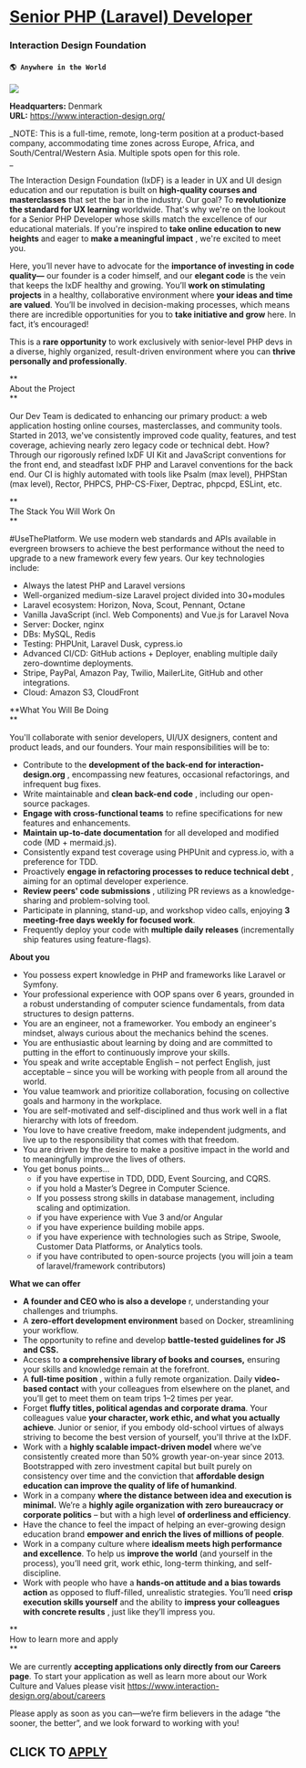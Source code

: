 # [Senior PHP (Laravel) Developer](https://www.remotewlb.com/apply/senior-php-laravel-developer-40403)  
### Interaction Design Foundation  
#### `🌎 Anywhere in the World`  
![](https://we-work-remotely.imgix.net/logos/0138/6739/logo.gif?ixlib=rails-4.0.0&w=50&h=50&dpr=2&fit=fill&auto=compress)

**Headquarters:** Denmark  
**URL:** https://www.interaction-design.org/

_NOTE: This is a full-time, remote, long-term position at a product-based company, accommodating time zones across Europe, Africa, and South/Central/Western Asia. Multiple spots open for this role.  
_  

The Interaction Design Foundation (IxDF) is a leader in UX and UI design education and our reputation is built on **high-quality courses and masterclasses** that set the bar in the industry. Our goal? To **revolutionize the standard for UX learning** worldwide. That's why we're on the lookout for a Senior PHP Developer whose skills match the excellence of our educational materials. If you're inspired to **take online education to new heights** and eager to **make a meaningful impact** , we're excited to meet you.  
  

Here, you’ll never have to advocate for the **importance of investing in code quality—** our founder is a coder himself, and our **elegant code** is the vein that keeps the IxDF healthy and growing. You’ll **work on stimulating projects** in a healthy, collaborative environment where **your ideas and time are valued**. You’ll be involved in decision-making processes, which means there are incredible opportunities for you to **take initiative and grow** here. In fact, it’s encouraged!  
  

This is a **rare opportunity** to work exclusively with senior-level PHP devs in a diverse, highly organized, result-driven environment where you can **thrive personally and professionally**.

**  
About the Project  
**  

Our Dev Team is dedicated to enhancing our primary product: a web application hosting online courses, masterclasses, and community tools. Started in 2013, we've consistently improved code quality, features, and test coverage, achieving nearly zero legacy code or technical debt. How? Through our rigorously refined IxDF UI Kit and JavaScript conventions for the front end, and steadfast IxDF PHP and Laravel conventions for the back end. Our CI is highly automated with tools like Psalm (max level), PHPStan (max level), Rector, PHPCS, PHP-CS-Fixer, Deptrac, phpcpd, ESLint, etc.

**  
The Stack You Will Work On  
**  

#UseThePlatform. We use modern web standards and APIs available in evergreen browsers to achieve the best performance without the need to upgrade to a new framework every few years. Our key technologies include:

  * Always the latest PHP and Laravel versions
  * Well-organized medium-size Laravel project divided into 30+modules
  * Laravel ecosystem: Horizon, Nova, Scout, Pennant, Octane
  * Vanilla JavaScript (incl. Web Components) and Vue.js for Laravel Nova
  * Server: Docker, nginx
  * DBs: MySQL, Redis
  * Testing: PHPUnit, Laravel Dusk, cypress.io
  * Advanced CI/CD: GitHub actions + Deployer, enabling multiple daily zero-downtime deployments.
  * Stripe, PayPal, Amazon Pay, Twilio, MailerLite, GitHub and other integrations.
  * Cloud: Amazon S3, CloudFront  
  

**What You Will Be Doing  
**  

You'll collaborate with senior developers, UI/UX designers, content and product leads, and our founders. Your main responsibilities will be to:

  * Contribute to the **development of the back-end for interaction-design.org** , encompassing new features, occasional refactorings, and infrequent bug fixes.
  * Write maintainable and **clean back-end code** , including our open-source packages.
  * **Engage with cross-functional teams** to refine specifications for new features and enhancements.
  * **Maintain up-to-date documentation** for all developed and modified code (MD + mermaid.js).
  * Consistently expand test coverage using PHPUnit and cypress.io, with a preference for TDD.
  * Proactively **engage in refactoring processes to reduce technical debt** , aiming for an optimal developer experience.
  * **Review peers' code submissions** , utilizing PR reviews as a knowledge-sharing and problem-solving tool.
  * Participate in planning, stand-up, and workshop video calls, enjoying **3 meeting-free days weekly for focused work**.
  * Frequently deploy your code with **multiple daily releases** (incrementally ship features using feature-flags).  
  

**About you**

  * You possess expert knowledge in PHP and frameworks like Laravel or Symfony.
  * Your professional experience with OOP spans over 6 years, grounded in a robust understanding of computer science fundamentals, from data structures to design patterns.
  * You are an engineer, not a frameworker. You embody an engineer's mindset, always curious about the mechanics behind the scenes.
  * You are enthusiastic about learning by doing and are committed to putting in the effort to continuously improve your skills.
  * You speak and write acceptable English – not perfect English, just acceptable – since you will be working with people from all around the world.
  * You value teamwork and prioritize collaboration, focusing on collective goals and harmony in the workplace.
  * You are self-motivated and self-disciplined and thus work well in a flat hierarchy with lots of freedom.
  * You love to have creative freedom, make independent judgments, and live up to the responsibility that comes with that freedom.
  * You are driven by the desire to make a positive impact in the world and to meaningfully improve the lives of others.
  * You get bonus points…
    * if you have expertise in TDD, DDD, Event Sourcing, and CQRS.
    * if you hold a Master’s Degree in Computer Science.
    * If you possess strong skills in database management, including scaling and optimization.
    * if you have experience with Vue 3 and/or Angular
    * if you have experience building mobile apps.
    * if you have experience with technologies such as Stripe, Swoole, Customer Data Platforms, or Analytics tools.
    * if you have contributed to open-source projects (you will join a team of laravel/framework contributors)

  
**What we can offer**

  * **A founder and CEO who is also a develope** r, understanding your challenges and triumphs.
  * A **zero-effort development environment** based on Docker, streamlining your workflow.
  * The opportunity to refine and develop **battle-tested guidelines for JS and CSS.**
  * Access to **a comprehensive library of books and courses,** ensuring your skills and knowledge remain at the forefront.
  * A **full-time position** , within a fully remote organization. Daily **video-based contact** with your colleagues from elsewhere on the planet, and you’ll get to meet them on team trips 1–2 times per year. 
  * Forget **fluffy titles, political agendas and corporate drama**. Your colleagues value **your character, work ethic, and what you actually achieve**. Junior or senior, if you embody old-school virtues of always striving to become the best version of yourself, you'll thrive at the IxDF. 
  * Work with a **highly scalable impact-driven model** where we’ve consistently created more than 50% growth year-on-year since 2013. Bootstrapped with zero investment capital but built purely on consistency over time and the conviction that **affordable design education can improve the quality of life of humankind**.
  * Work in a company **where the distance between idea and execution is minimal.** We’re a **highly agile organization with zero bureaucracy or corporate politics** – but with a high level **of orderliness and efficiency**. 
  * Have the chance to feel the impact of helping an ever-growing design education brand **empower and enrich the lives of millions of people**. 
  * Work in a company culture where **idealism meets high performance and excellence**. To help us **improve the world** (and yourself in the process), you’ll need grit, work ethic, long-term thinking, and self-discipline. 
  * Work with people who have a **hands-on attitude and a bias towards action** as opposed to fluff-filled, unrealistic strategies. You’ll need **crisp execution skills yourself** and the ability to **impress your colleagues with concrete results** , just like they’ll impress you.

**  
How to learn more and apply  
**  

We are currently **accepting applications only directly from our Careers page**. To start your application as well as learn more about our Work Culture and Values please visit https://www.interaction-design.org/about/careers

  

Please apply as soon as you can—we’re firm believers in the adage “the sooner, the better”, and we look forward to working with you!

  

  
## CLICK TO [APPLY](https://www.remotewlb.com/apply/senior-php-laravel-developer-40403)

